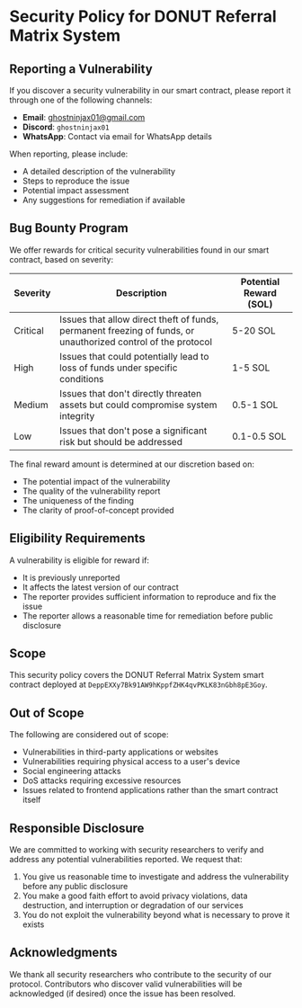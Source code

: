 # Security Policy for DONUT Referral Matrix System

## Reporting a Vulnerability

If you discover a security vulnerability in our smart contract, please report it through one of the following channels:

- **Email**: [ghostninjax01@gmail.com](mailto:ghostninjax01@gmail.com)
- **Discord**: `ghostninjax01`
- **WhatsApp**: Contact via email for WhatsApp details

When reporting, please include:
- A detailed description of the vulnerability
- Steps to reproduce the issue
- Potential impact assessment
- Any suggestions for remediation if available

## Bug Bounty Program

We offer rewards for critical security vulnerabilities found in our smart contract, based on severity:

| Severity | Description | Potential Reward (SOL) |
|----------|-------------|-------------------|
| Critical | Issues that allow direct theft of funds, permanent freezing of funds, or unauthorized control of the protocol | 5-20 SOL |
| High | Issues that could potentially lead to loss of funds under specific conditions | 1-5 SOL |
| Medium | Issues that don't directly threaten assets but could compromise system integrity | 0.5-1 SOL |
| Low | Issues that don't pose a significant risk but should be addressed | 0.1-0.5 SOL |

The final reward amount is determined at our discretion based on:
- The potential impact of the vulnerability
- The quality of the vulnerability report
- The uniqueness of the finding
- The clarity of proof-of-concept provided

## Eligibility Requirements

A vulnerability is eligible for reward if:
- It is previously unreported
- It affects the latest version of our contract
- The reporter provides sufficient information to reproduce and fix the issue
- The reporter allows a reasonable time for remediation before public disclosure

## Scope

This security policy covers the DONUT Referral Matrix System smart contract deployed at `DeppEXXy7Bk91AW9hKppfZHK4qvPKLK83nGbh8pE3Goy`.

## Out of Scope

The following are considered out of scope:
- Vulnerabilities in third-party applications or websites
- Vulnerabilities requiring physical access to a user's device
- Social engineering attacks
- DoS attacks requiring excessive resources
- Issues related to frontend applications rather than the smart contract itself

## Responsible Disclosure

We are committed to working with security researchers to verify and address any potential vulnerabilities reported. We request that:

1. You give us reasonable time to investigate and address the vulnerability before any public disclosure
2. You make a good faith effort to avoid privacy violations, data destruction, and interruption or degradation of our services
3. You do not exploit the vulnerability beyond what is necessary to prove it exists

## Acknowledgments

We thank all security researchers who contribute to the security of our protocol. Contributors who discover valid vulnerabilities will be acknowledged (if desired) once the issue has been resolved.
